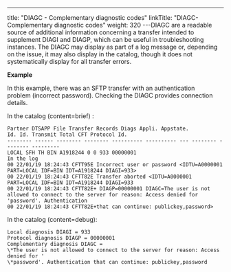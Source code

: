 ---
title: "DIAGC - Complementary diagnostic codes"
linkTitle: "DIAGC- Complementary diagnostic codes"
weight: 320
---DIAGC are a readable source of additional information concerning a transfer intended to supplement DIAGI and DIAGP, which can be useful in troubleshooting instances. The DIAGC may display as part of a log message or, depending on the issue, it may also display in the catalog, though it does not systematically display for all transfer errors.

****Example****

In this example, there was an SFTP transfer with an authentication problem (incorrect password). Checking the DIAGC provides connection details.

In the catalog (content=brief) :

```
Partner DTSAPP File Transfer Records Diags Appli. Appstate.
Id. Id. Transmit Total CFT Protocol Id.
-------- ------ -------- -------- ---------- ---------- --- -------- -------- ---------
LOCAL SFH TH BIN A1918244 0 0 933 00000001
In the log
00 22/01/19 18:24:43 CFTT95E Incorrect user or password <IDTU=A0000001 PART=LOCAL IDF=BIN IDT=A1918244 DIAGI=933>
00 22/01/19 18:24:43 CFTT82E Transfer aborted <IDTU=A0000001 PART=LOCAL IDF=BIN IDT=A1918244 DIAGI=933
00 22/01/19 18:24:43 CFTT82E+ DIAGP=00000001 DIAGC=The user is not allowed to connect to the server for reason: Access denied for 'password'. Authentication
00 22/01/19 18:24:43 CFTT82E+that can continue: publickey,password>
```

In the catalog (content=debug):

```
Local diagnosis DIAGI = 933
Protocol diagnosis DIAGP = 00000001
Complementary diagnosis DIAGC =
\*The user is not allowed to connect to the server for reason: Access denied for '
\*password'. Authentication that can continue: publickey,password
```

 
